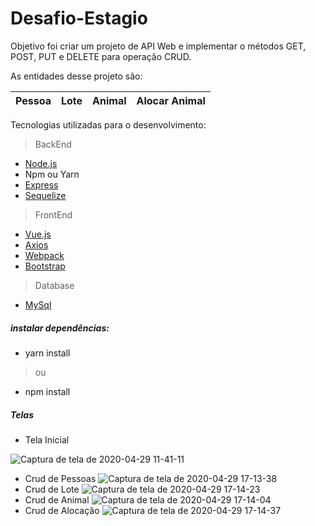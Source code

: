 # Desafio-Estagio

Objetivo foi criar um projeto de API  Web e implementar o métodos GET, POST, PUT e DELETE para operação CRUD.

As entidades desse projeto são:

| Pessoa | Lote | Animal | Alocar Animal |
|--------|------|--------|---------------|


Tecnologias utilizadas para o desenvolvimento:

>BackEnd
	
* [Node.js](https://github.com/nodejs/node)
* Npm ou Yarn
* [Express](https://expressjs.com/pt-br/)
* [Sequelize](https://sequelize.org/v5/manual/)

> FrontEnd

* [Vue.js](https://cli.vuejs.org/guide/installation.html)
* [Axios](https://www.npmjs.com/package/axios)
* [Webpack](https://github.com/vuejs-templates/webpack-simple)
* [Bootstrap](https://getbootstrap.com/docs/4.2/getting-started/download/)

>Database

* [MySql](https://www.mysql.com/downloads/)

##### instalar dependências:

* yarn install 

 > ou

* npm install 

##### Telas 

* Tela Inicial

![Captura de tela de 2020-04-29 11-41-11](https://user-images.githubusercontent.com/47896195/80660193-69389c80-8a61-11ea-83b3-a6478254d41e.png)
* Crud de Pessoas
![Captura de tela de 2020-04-29 17-13-38](https://user-images.githubusercontent.com/47896195/80642684-3f6d7e80-8a3d-11ea-88d3-554c9731cb9d.png)
* Crud de Lote
![Captura de tela de 2020-04-29 17-14-23](https://user-images.githubusercontent.com/47896195/80642980-b73ba900-8a3d-11ea-8b93-56db75874afa.png)
* Crud de Animal
![Captura de tela de 2020-04-29 17-14-04](https://user-images.githubusercontent.com/47896195/80643041-d20e1d80-8a3d-11ea-914f-3c285be9c472.png)
* Crud de Alocação
![Captura de tela de 2020-04-29 17-14-37](https://user-images.githubusercontent.com/47896195/80643103-eeaa5580-8a3d-11ea-895b-ac9623366e5e.png)
